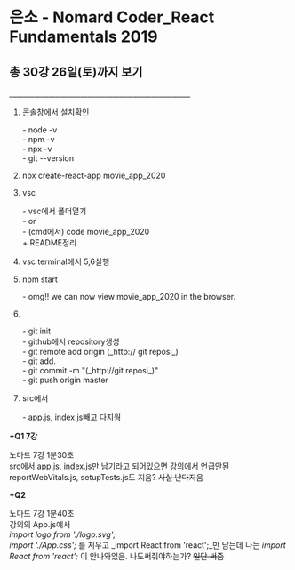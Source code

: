 # 은소 - Nomard Coder_React Fundamentals 2019
## 총 30강 26일(토)까지 보기
___________________________________________________<br>

1. 콘솔창에서 설치확인
<ol>- node -v<br>
- npm -v<br>
- npx -v<br>
- git --version<br></ol>

2. npx create-react-app movie_app_2020

3. vsc
<ol>- vsc에서 폴더열기<br>
- or<br>
- (cmd에서) code movie_app_2020<br>
+ README정리 </ol>

4. vsc terminal에서 5,6실행

5. npm start
<ol>- omg!! we can now view movie_app_2020 in the browser.</ol>

6. 
<ol>- git init<br>
- github에서 repository생성<br>
- git remote add origin (_http:// git reposi_)<br>
- git add. <br>
- git commit -m "(_http://git reposi_)"<br>
- git push origin master </ol>

7. src에서
<ol>- app.js, index.js빼고 다지웡</ol>

__+Q1 7강__

노마드 7강 1분30초<br>
src에서 app.js, index.js만 남기라고 되어있으면 강의에서 언급안된 reportWebVitals.js, setupTests.js도 지움? ~~사실 난다지움~~<br>

__+Q2__

노마드 7강 1분40초<br>
강의의 App.js에서 <br>
_import logo from './logo.svg';_<br>
_import './App.css';_
를 지우고 _import React from 'react';_만 남는데 
나는 _import React from 'react';_ 이 안나와있음. 나도써줘야하는가? ~~일단 써줌~~





